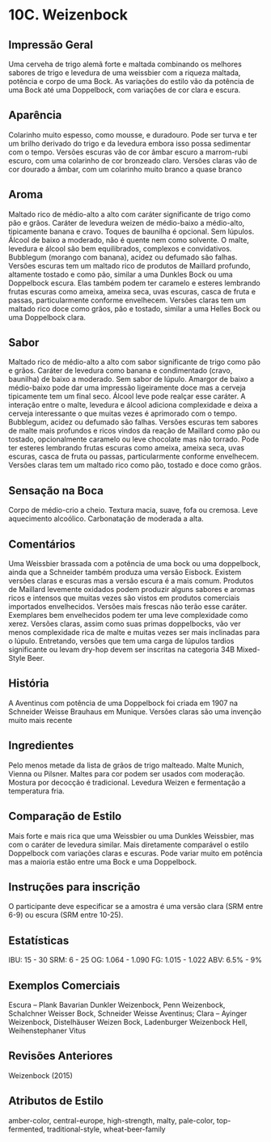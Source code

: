 # 10C. Weizenbock

## Impressão Geral

Uma cerveha de trigo alemã forte e maltada combinando os melhores sabores de trigo e levedura de uma weissbier com a riqueza maltada, potência e corpo de uma Bock. As variações do estilo vão da potência de uma Bock até uma Doppelbock, com variações de cor clara e escura.

## Aparência

Colarinho muito espesso, como mousse, e duradouro. Pode ser turva e ter um brilho derivado do trigo e da levedura embora isso possa sedimentar com o tempo. Versões escuras vão de cor âmbar escuro a marrom-rubi escuro, com uma colarinho de cor bronzeado claro. Versões claras vão de cor dourado a âmbar, com um colarinho muito branco a quase branco

## Aroma

Maltado rico de médio-alto a alto com caráter significante de trigo como pão e grãos. Caráter de levedura weizen de médio-baixo a médio-alto, tipicamente banana e cravo. Toques de baunilha é opcional. Sem lúpulos. Álcool de baixo a moderado, não é quente nem como solvente. O malte, levedura e álcool são bem equilibrados, complexos e convidativos. Bubblegum (morango com banana), acidez ou defumado são falhas. Versões escuras tem um maltado rico de produtos de Maillard profundo, altamente tostado e como pão, similar a uma Dunkles Bock ou uma Doppelbock escura. Elas também podem ter caramelo e esteres lembrando frutas escuras como ameixa, ameixa seca, uvas escuras, casca de fruta e passas, particularmente conforme envelhecem. Versões claras tem um maltado rico doce como grãos, pão e tostado, similar a uma Helles Bock ou uma Doppelbock clara.

## Sabor

Maltado rico de médio-alto a alto com sabor significante de trigo como pão e grãos. Caráter de levedura como banana e condimentado (cravo, baunilha) de baixo a moderado. Sem sabor de lúpulo. Amargor de baixo a médio-baixo pode dar uma impressão ligeiramente doce  mas a cerveja tipicamente tem um final seco. Álcool leve pode realçar esse caráter. A interação entre o malte, levedura e álcool adiciona complexidade e deixa a cerveja interessante o que muitas vezes é aprimorado com o tempo. Bubblegum, acidez ou defumado são falhas. Versões escuras tem sabores de malte mais profundos e ricos vindos da reação de Maillard como pão ou tostado, opcionalmente caramelo ou leve chocolate mas não torrado. Pode ter esteres lembrando frutas escuras como ameixa, ameixa seca, uvas escuras, casca de fruta ou passas, particularmente conforme envelhecem. Versões claras tem um maltado rico como pão, tostado e doce como grãos.

## Sensação na Boca

Corpo de médio-crio a cheio. Textura macia, suave, fofa ou cremosa. Leve aquecimento alcoólico. Carbonatação de moderada a alta.

## Comentários

Uma Weissbier brassada com a potência de uma bock ou uma doppelbock, ainda que a Schneider também produza uma versão Eisbock. Existem versões claras e escuras mas a versão escura é a mais comum. Produtos de Maillard levemente oxidados podem produzir alguns sabores e aromas ricos e intensos que muitas vezes são vistos em produtos comerciais importados envelhecidos. Versões mais frescas não terão esse caráter. Exemplares bem envelhecidos podem ter uma leve complexidade como xerez. Versões claras, assim como suas primas doppelbocks, vão ver menos complexidade rica de malte e muitas vezes ser mais inclinadas para o lúpulo. Entretando, versões que tem uma carga de lúpulos tardios significante ou levam dry-hop devem ser inscritas na categoria 34B Mixed-Style Beer.

## História

A Aventinus com potência de uma Doppelbock foi criada em 1907 na Schneider Weisse Brauhaus em Munique. Versões claras são uma invenção muito mais recente

## Ingredientes

Pelo menos metade da lista de grãos de trigo malteado. Malte Munich, Vienna ou Pilsner. Maltes para cor podem ser usados com moderação. Mostura por decocção é tradicional. Levedura Weizen e fermentação a temperatura fria.

## Comparação de Estilo

Mais forte e mais rica que uma Weissbier ou uma Dunkles Weissbier, mas com o caráter de levedura similar. Mais diretamente comparável o estilo Doppelbock com variações claras e escuras. Pode variar muito em potência mas a maioria estão entre uma Bock e uma Doppelbock.

## Instruções para inscrição

O participante deve especificar se a amostra é uma versão clara (SRM entre 6-9) ou escura (SRM entre 10-25).

## Estatísticas

IBU: 15 - 30
SRM: 6 - 25
OG: 1.064 - 1.090
FG: 1.015 - 1.022
ABV: 6.5% - 9%

## Exemplos Comerciais

Escura – Plank Bavarian Dunkler Weizenbock, Penn Weizenbock, Schalchner Weisser Bock, Schneider Weisse Aventinus;
Clara – Ayinger Weizenbock, Distelhäuser Weizen Bock, Ladenburger Weizenbock Hell, Weihenstephaner Vitus

## Revisões Anteriores

Weizenbock (2015)

## Atributos de Estilo

amber-color, central-europe, high-strength, malty, pale-color, top-fermented, traditional-style, wheat-beer-family
